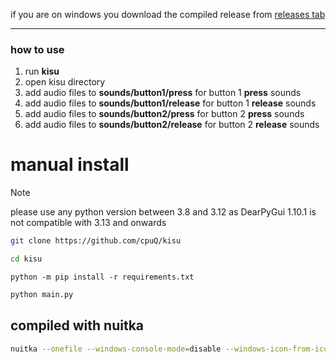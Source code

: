 if you are on windows you download the compiled release from [releases tab](https://github.com/cpuQ/kisu/releases)

---
### how to use
1. run **kisu**
2. open kisu directory
3. add audio files to **sounds/button1/press** for button 1 **press** sounds
4. add audio files to **sounds/button1/release** for button 1 **release** sounds
5. add audio files to **sounds/button2/press** for button 2 **press** sounds
6. add audio files to **sounds/button2/release** for button 2 **release** sounds

# manual install
> [!note]
> please use any python version between 3.8 and 3.12 as DearPyGui 1.10.1 is not compatible with 3.13 and onwards
```bash
git clone https://github.com/cpuQ/kisu
```
```bash
cd kisu
```
```Pip Requirements
python -m pip install -r requirements.txt
```
```bash
python main.py
```

## compiled with nuitka
```bash
nuitka --onefile --windows-console-mode=disable --windows-icon-from-ico=res/kisu_large.ico main.py
```
